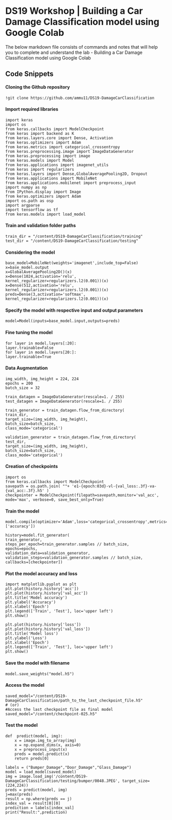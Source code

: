 ﻿# DS19 Workshop | Building a Car Damage Classification model using Google Colab

The below markdown file consists of commands and notes that will help you to complete and understand the lab - Building a Car Damage Classification model using Google Colab

## Code Snippets

#### Cloning the Github repository
```
!git clone https://github.com/ammu11/DS19-DamageCarClassification
```
 #### Import required libraries
```
import keras
import os
from keras.callbacks import ModelCheckpoint
from keras import backend as K
from keras.layers.core import Dense, Activation
from keras.optimizers import Adam
from keras.metrics import categorical_crossentropy
from keras.preprocessing.image import ImageDataGenerator
from keras.preprocessing import image
from keras.models import Model
from keras.applications import imagenet_utils
from keras import regularizers
from keras.layers import Dense,GlobalAveragePooling2D, Dropout
from keras.applications import MobileNet
from keras.applications.mobilenet import preprocess_input
import numpy as np
from IPython.display import Image
from keras.optimizers import Adam
import os.path as osp
import argparse
import tensorflow as tf
from keras.models import load_model
```
#### Train and validation folder paths

```
train_dir = "/content/DS19-DamageCarClassification/training"
test_dir = "/content/DS19-DamageCarClassification/testing"
```
#### Considering the model 
```
base_model=MobileNet(weights='imagenet',include_top=False)
x=base_model.output
x=GlobalAveragePooling2D()(x)
x=Dense(1024,activation='relu', kernel_regularizer=regularizers.l2(0.001))(x)
x=Dense(512,activation='relu', kernel_regularizer=regularizers.l2(0.001))(x)
preds=Dense(3,activation='softmax', kernel_regularizer=regularizers.l2(0.001))(x)
```

#### Specify the model with respective input and output parameters
```
model=Model(inputs=base_model.input,outputs=preds)
```
#### Fine tuning the model
```
for layer in model.layers[:20]:
layer.trainable=False
for layer in model.layers[20:]:
layer.trainable=True
```
#### Data Augmentation
```
img_width, img_height = 224, 224
epochs = 200
batch_size = 32

train_datagen = ImageDataGenerator(rescale=1. / 255)
test_datagen = ImageDataGenerator(rescale=1. / 255)

train_generator = train_datagen.flow_from_directory(
train_dir,
target_size=(img_width, img_height),
batch_size=batch_size,
class_mode='categorical')

validation_generator = train_datagen.flow_from_directory(
test_dir,
target_size=(img_width, img_height),
batch_size=batch_size,
class_mode='categorical')
```

#### Creation of checkpoints
```
import os
from keras.callbacks import ModelCheckpoint
savepath = os.path.join( ""+ 'e1-{epoch:03d}-vl-{val_loss:.3f}-va-{val_acc:.3f}.h5' )
checkpointer = ModelCheckpoint(filepath=savepath,monitor='val_acc', mode='max', verbose=0, save_best_only=True)
```

#### Train the model 
```
model.compile(optimizer='Adam',loss='categorical_crossentropy',metrics=['accuracy'])

history=model.fit_generator(
train_generator,
steps_per_epoch=train_generator.samples // batch_size,
epochs=epochs,
validation_data=validation_generator,
validation_steps=validation_generator.samples // batch_size,
callbacks=[checkpointer])
```
#### Plot the model accuracy and loss
```
import matplotlib.pyplot as plt
plt.plot(history.history['acc'])
plt.plot(history.history['val_acc'])
plt.title('Model accuracy')
plt.ylabel('Accuracy')
plt.xlabel('Epoch')
plt.legend(['Train', 'Test'], loc='upper left')
plt.show()

plt.plot(history.history['loss'])
plt.plot(history.history['val_loss'])
plt.title('Model loss')
plt.ylabel('Loss')
plt.xlabel('Epoch')
plt.legend(['Train', 'Test'], loc='upper left')
plt.show()
```
#### Save the model with filename
```
model.save_weights("model.h5")
```
#### Access the model
```
saved_model="/content/DS19-DamageCarClassification/path_to_the_last_checkpoint_file.h5"
# (or)
#Access the last checkpoint file as final model
saved_model="/content/checkpoint-025.h5"
```
#### Test the model
```
def  predict(model, img):
	x = image.img_to_array(img)
	x = np.expand_dims(x, axis=0)
	x = preprocess_input(x)
	preds = model.predict(x)
	return preds[0]

labels = ("Bumper_Damage","Door_Damage","Glass_Damage")
model = load_model(saved_model)
img = image.load_img('/content/DS19-DamageCarClassification/testing/bumper/0048.JPEG', target_size=(224,224))
preds = predict(model, img)
j=max(preds)
result = np.where(preds == j)
index_val = result[0][0]
prediction = labels[index_val]
print("Result:",prediction)
```



